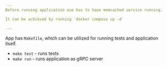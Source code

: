 ```yaml
---
Before running application one has to have memcached service running.

It can be achieved by running `docker compose up -d`

---
```

App has `Makefile`, which can be utilized for running tests and application itself.

- `make test` - runs tests
- `make run` - runs application as gRPC server
